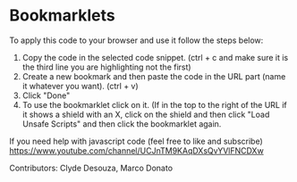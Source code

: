 # Bookmarklets

To apply this code to your browser and use it follow the steps below:

1. Copy the code in the selected code snippet. (ctrl + c and make sure it is the third line you are highlighting not the first)
2. Create a new bookmark and then paste the code in the URL part (name it whatever you want). (ctrl + v)
3. Click "Done"
4. To use the bookmarklet click on it. (If in the top to the right of the URL if it shows a shield with an X, click on the shield      and then click "Load Unsafe Scripts" and then click the bookmarklet again.

If you need help with javascript code
(feel free to like and subscribe) 
https://www.youtube.com/channel/UCJnTM9KAqDXsQvYVlFNCDXw



Contributors: Clyde Desouza, Marco Donato
